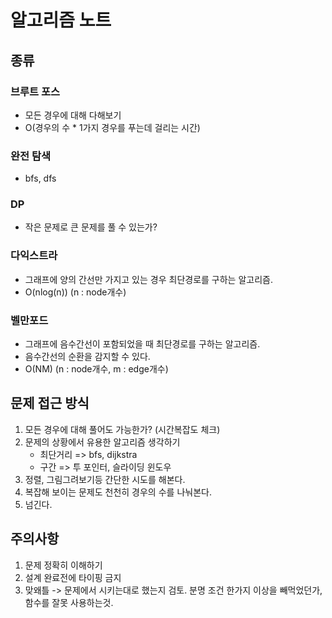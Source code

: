 # 알고리즘 노트

## 종류

### 브루트 포스
- 모든 경우에 대해 다해보기
- O(경우의 수 * 1가지 경우를 푸는데 걸리는 시간)

### 완전 탐색
- bfs, dfs

### DP
- 작은 문제로 큰 문제를 풀 수 있는가?

### 다익스트라
- 그래프에 양의 간선만 가지고 있는 경우 최단경로를 구하는 알고리즘.
- O(nlog(n)) (n : node개수)

### 벨만포드
- 그래프에 음수간선이 포함되었을 때 최단경로를 구하는 알고리즘.
- 음수간선의 순환을 감지할 수 있다.
- O(NM) (n : node개수, m : edge개수)



## 문제 접근 방식
1. 모든 경우에 대해 풀어도 가능한가? (시간복잡도 체크)
2. 문제의 상황에서 유용한 알고리즘 생각하기
    - 최단거리 => bfs, dijkstra
    - 구간 => 투 포인터, 슬라이딩 윈도우
3. 정렬, 그림그려보기등 간단한 시도를 해본다.
4. 복잡해 보이는 문제도 천천히 경우의 수를 나눠본다.
5. 넘긴다.


## 주의사항
1. 문제 정확히 이해하기
2. 설계 완료전에 타이핑 금지
3. 맞왜틀 -> 문제에서 시키는대로 했는지 검토. 분명 조건 한가지 이상을 빼먹었던가, 함수를 잘못 사용하는것.
